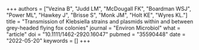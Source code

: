 +++
authors = ["Vezina B", "Judd LM", "McDougall FK", "Boardman WSJ", "Power ML", "Hawkey J", "Brisse S", "Monk JM", "Holt KE", "Wyres KL."]
title = "Transmission of Klebsiella strains and plasmids within and between grey-headed flying fox colonies"
journal = "Environ Microbiol"
what = "article"
doi = "10.1111/1462-2920.16047"
pubmed = "35590448"
date = "2022-05-20"
keywords = []
+++

